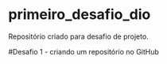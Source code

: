 # primeiro_desafio_dio

Repositório criado para desafio de projeto.

#Desafio 1 - criando um repositório no GitHub
